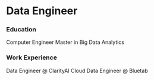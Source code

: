 # Data Engineer

### Education
Computer Engineer
Master in Big Data Analytics

### Work Experience
Data Engineer @ ClarityAI
Cloud Data Engineer @ Bluetab
